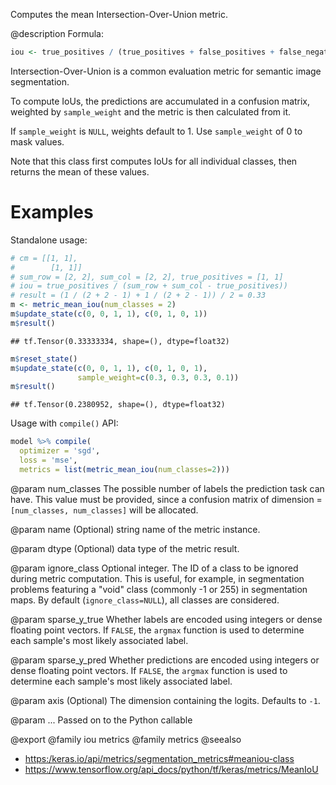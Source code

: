 Computes the mean Intersection-Over-Union metric.

@description
Formula:


```r
iou <- true_positives / (true_positives + false_positives + false_negatives)
```
Intersection-Over-Union is a common evaluation metric for semantic image
segmentation.

To compute IoUs, the predictions are accumulated in a confusion matrix,
weighted by `sample_weight` and the metric is then calculated from it.

If `sample_weight` is `NULL`, weights default to 1.
Use `sample_weight` of 0 to mask values.

Note that this class first computes IoUs for all individual classes, then
returns the mean of these values.

# Examples
Standalone usage:


```r
# cm = [[1, 1],
#        [1, 1]]
# sum_row = [2, 2], sum_col = [2, 2], true_positives = [1, 1]
# iou = true_positives / (sum_row + sum_col - true_positives))
# result = (1 / (2 + 2 - 1) + 1 / (2 + 2 - 1)) / 2 = 0.33
m <- metric_mean_iou(num_classes = 2)
m$update_state(c(0, 0, 1, 1), c(0, 1, 0, 1))
m$result()
```

```
## tf.Tensor(0.33333334, shape=(), dtype=float32)
```


```r
m$reset_state()
m$update_state(c(0, 0, 1, 1), c(0, 1, 0, 1),
               sample_weight=c(0.3, 0.3, 0.3, 0.1))
m$result()
```

```
## tf.Tensor(0.2380952, shape=(), dtype=float32)
```

Usage with `compile()` API:


```r
model %>% compile(
  optimizer = 'sgd',
  loss = 'mse',
  metrics = list(metric_mean_iou(num_classes=2)))
```

@param num_classes
The possible number of labels the prediction task can have.
This value must be provided, since a confusion matrix of dimension =
`[num_classes, num_classes]` will be allocated.

@param name
(Optional) string name of the metric instance.

@param dtype
(Optional) data type of the metric result.

@param ignore_class
Optional integer. The ID of a class to be ignored during
metric computation. This is useful, for example, in segmentation
problems featuring a "void" class (commonly -1 or 255) in
segmentation maps. By default (`ignore_class=NULL`), all classes are
considered.

@param sparse_y_true
Whether labels are encoded using integers or
dense floating point vectors. If `FALSE`, the `argmax` function
is used to determine each sample's most likely associated label.

@param sparse_y_pred
Whether predictions are encoded using integers or
dense floating point vectors. If `FALSE`, the `argmax` function
is used to determine each sample's most likely associated label.

@param axis
(Optional) The dimension containing the logits. Defaults to `-1`.

@param ...
Passed on to the Python callable

@export
@family iou metrics
@family metrics
@seealso
+ <https:/keras.io/api/metrics/segmentation_metrics#meaniou-class>
+ <https://www.tensorflow.org/api_docs/python/tf/keras/metrics/MeanIoU>


